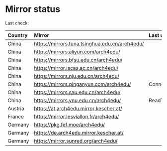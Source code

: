 <script src="./time.js"></script>
# Mirror status
Last check: <script type="text/javascript">localize(1678761354.1691742);</script>

|Country|Mirror|Last update|
|:------|:-----|:----------|
|China|https://mirrors.tuna.tsinghua.edu.cn/arch4edu/|<script type="text/javascript">localize(1678732325);</script>|
|China|https://mirrors.aliyun.com/arch4edu/|<script type="text/javascript">localize(1678689344);</script>|
|China|https://mirrors.bfsu.edu.cn/arch4edu/|<script type="text/javascript">localize(1678732325);</script>|
|China|https://mirror.iscas.ac.cn/arch4edu/|<script type="text/javascript">localize(1678732325);</script>|
|China|https://mirrors.nju.edu.cn/arch4edu/|<script type="text/javascript">localize(1678689344);</script>|
|China|https://mirrors.pinganyun.com/arch4edu/|ConnectionError|
|China|https://mirrors.sau.edu.cn/arch4edu/|<script type="text/javascript">localize(1673850842);</script>|
|China|https://mirrors.ynu.edu.cn/arch4edu/|ReadTimeout|
|Austria|https://at.arch4edu.mirror.kescher.at/|<script type="text/javascript">localize(1678732325);</script>|
|France|https://mirror.lesviallon.fr/arch4edu/|<script type="text/javascript">localize(1678732325);</script>|
|Germany|https://pkg.fef.moe/arch4edu/|<script type="text/javascript">localize(1678732325);</script>|
|Germany|https://de.arch4edu.mirror.kescher.at/|<script type="text/javascript">localize(1678732325);</script>|
|Germany|https://mirror.sunred.org/arch4edu/|<script type="text/javascript">localize(1678732325);</script>|

<script src="./tablefilter/tablefilter.js"></script>
<script src="./table.js"></script>